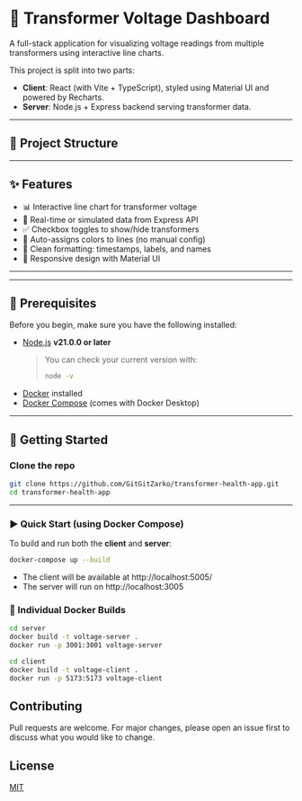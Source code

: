 # 🔌 Transformer Voltage Dashboard

A full-stack application for visualizing voltage readings from multiple transformers using interactive line charts.

This project is split into two parts:

- **Client**: React (with Vite + TypeScript), styled using Material UI and powered by Recharts.
- **Server**: Node.js + Express backend serving transformer data.

---

## 📁 Project Structure

---

## ✨ Features

- 📊 Interactive line chart for transformer voltage
- 🔁 Real-time or simulated data from Express API
- ✅ Checkbox toggles to show/hide transformers
- 🧼 Auto-assigns colors to lines (no manual config)
- 🧠 Clean formatting: timestamps, labels, and names
- 📱 Responsive design with Material UI

---

---

## 🔧 Prerequisites

Before you begin, make sure you have the following installed:

- [Node.js](https://nodejs.org/) **v21.0.0 or later**
  > You can check your current version with:
  > ```bash
  > node -v
  > ```
- [Docker](https://docs.docker.com/get-docker/) installed
- [Docker Compose](https://docs.docker.com/compose/) (comes with Docker Desktop)

---

## 🚀 Getting Started

### Clone the repo

```bash
git clone https://github.com/GitGitZarko/transformer-health-app.git
cd transformer-health-app
```

---


### ▶️ Quick Start (using Docker Compose)

To build and run both the **client** and **server**:

```bash
docker-compose up --build
```
- The client will be available at http://localhost:5005/
- The server will run on http://localhost:3005

### 🐳 Individual Docker Builds

```bash
cd server
docker build -t voltage-server .
docker run -p 3001:3001 voltage-server
```

```bash
cd client
docker build -t voltage-client .
docker run -p 5173:5173 voltage-client
```


## Contributing

Pull requests are welcome. For major changes, please open an issue first
to discuss what you would like to change.


## License

[MIT](https://choosealicense.com/licenses/mit/)